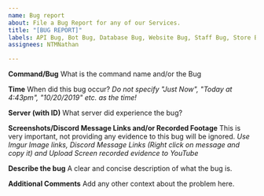```yaml
---
name: Bug report
about: File a Bug Report for any of our Services.
title: "[BUG REPORT]"
labels: API Bug, Bot Bug, Database Bug, Website Bug, Staff Bug, Store Bug, Duplicate, Invalid, Nate Bot, Holo, DisBots, Sonic, Hive Tools, Sonic, NTM Development, Other, Ignored, Won't Fix/Add
assignees: NTMNathan

---
```


**Command/Bug**
What is the command name and/or the Bug

**Time**
When did this bug occur?
*Do not specify "Just Now", "Today at 4:43pm", "10/20/2019" etc. as the time!*

**Server (with ID)**
What server did experience the bug?

**Screenshots/Discord Message Links and/or Recorded Footage**
This is very important, not providing any evidence to this bug will be ignored.
*Use Imgur Image links, Discord Message Links (Right click on message and copy it) and Upload Screen recorded evidence to YouTube*

**Describe the bug**
A clear and concise description of what the bug is.

**Additional Comments**
Add any other context about the problem here.
